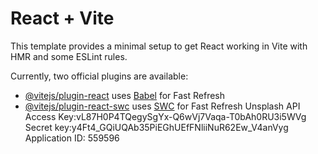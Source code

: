 # React + Vite

This template provides a minimal setup to get React working in Vite with HMR and some ESLint rules.

Currently, two official plugins are available:

- [@vitejs/plugin-react](https://github.com/vitejs/vite-plugin-react/blob/main/packages/plugin-react/README.md) uses [Babel](https://babeljs.io/) for Fast Refresh
- [@vitejs/plugin-react-swc](https://github.com/vitejs/vite-plugin-react-swc) uses [SWC](https://swc.rs/) for Fast Refresh
  Unsplash API
  Access Key:vL87H0P4TQegySgYx-Q6wVj7Vaqa-T0bAh0RU3i5WVg
  Secret key:y4Ft4_GQiUQAb35PiEGhUEfFNliiNuR62Ew_V4anVyg
  Application ID: 559596
